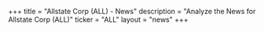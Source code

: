 +++
title = "Allstate Corp (ALL) - News"
description = "Analyze the News for Allstate Corp (ALL)"
ticker = "ALL"
layout = "news"
+++

